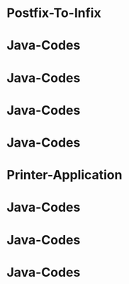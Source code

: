 # Postfix-To-Infix
# Java-Codes
# Java-Codes
# Java-Codes
# Java-Codes
# Printer-Application
# Java-Codes
# Java-Codes
# Java-Codes
